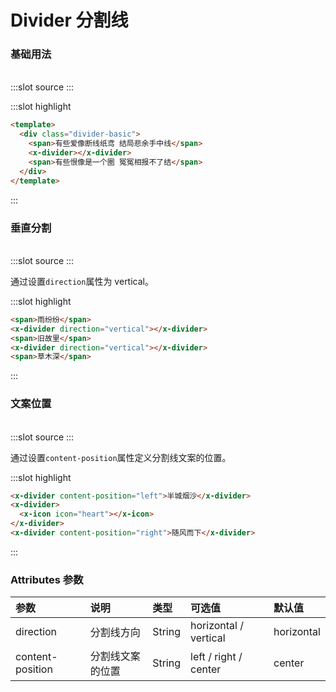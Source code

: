 # Divider 分割线

### 基础用法

<br/>

<demo-block>
:::slot source
<divider-basic></divider-basic>
:::

:::slot highlight

```html
<template>
  <div class="divider-basic">
    <span>有些爱像断线纸鸢 结局悲余手中线</span>
    <x-divider></x-divider>
    <span>有些恨像是一个圈 冤冤相报不了结</span>
  </div>
</template>
```

:::
</demo-block>

### 垂直分割

<br/>

<demo-block>
:::slot source
<divider-vertical></divider-vertical>
:::

通过设置`direction`属性为 vertical。

:::slot highlight

```html
<span>雨纷纷</span>
<x-divider direction="vertical"></x-divider>
<span>旧故里</span>
<x-divider direction="vertical"></x-divider>
<span>草木深</span>
```

:::
</demo-block>

### 文案位置

<br/>

<demo-block>
:::slot source
<divider-position></divider-position>
:::

通过设置`content-position`属性定义分割线文案的位置。

:::slot highlight

```html
<x-divider content-position="left">半城烟沙</x-divider>
<x-divider>
  <x-icon icon="heart"></x-icon>
</x-divider>
<x-divider content-position="right">随风而下</x-divider>
```

:::
</demo-block>

### Attributes 参数

| 参数             | 说明             | 类型   | 可选值                | 默认值     |
| :--------------- | :--------------- | :----- | :-------------------- | :--------- |
| direction        | 分割线方向       | String | horizontal / vertical | horizontal |
| content-position | 分割线文案的位置 | String | left / right / center | center     |

